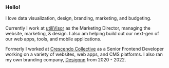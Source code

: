 ### Hello!

I love data visualization, design, branding, marketing, and budgeting.

Currently I work at [utiliVisor](https://www.utilivisor.com/) as the Marketing Director, managing the website, marketing, & design. I also am helping build out our next-gen of our web apps, tools, and mobile applications.

Formerly I worked at [Crescendo Collective](https://www.crescendocollective.com/) as a Senior Frontend Developer working on a variety of websites, web apps, and CMS platforms. I also ran my own branding company, [Designnn](https://designnn.co/) from 2020 - 2022.

<!--
**bennettfrazier/bennettfrazier** is a ✨ _special_ ✨ repository because its `README.md` (this file) appears on your GitHub profile.

Here are some ideas to get you started:

- 🔭 I’m currently working on ...
- 🌱 I’m currently learning ...
- 👯 I’m looking to collaborate on ...
- 🤔 I’m looking for help with ...
- 💬 Ask me about ...
- 📫 How to reach me: ...
- 😄 Pronouns: ...
- ⚡ Fun fact: ...
-->
